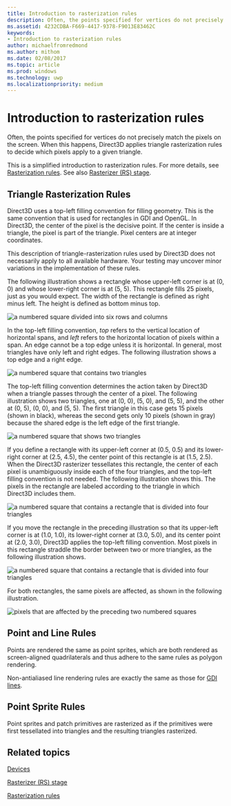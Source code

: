 ```yaml
---
title: Introduction to rasterization rules
description: Often, the points specified for vertices do not precisely match the pixels on the screen. When this happens, Direct3D applies triangle rasterization rules to decide which pixels apply to a given triangle.
ms.assetid: 4232CDBA-F669-4417-9378-F9013E83462C
keywords:
- Introduction to rasterization rules
author: michaelfromredmond
ms.author: mithom
ms.date: 02/08/2017
ms.topic: article
ms.prod: windows
ms.technology: uwp
ms.localizationpriority: medium
---
```


# Introduction to rasterization rules


Often, the points specified for vertices do not precisely match the pixels on the screen. When this happens, Direct3D applies triangle rasterization rules to decide which pixels apply to a given triangle.

This is a simplified introduction to rasterization rules. For more details, see [Rasterization rules](rasterization-rules.md). See also [Rasterizer (RS) stage](rasterizer-stage--rs-.md).

## <span id="Triangle_Rasterization_Rules"></span><span id="triangle_rasterization_rules"></span><span id="TRIANGLE_RASTERIZATION_RULES"></span>Triangle Rasterization Rules


Direct3D uses a top-left filling convention for filling geometry. This is the same convention that is used for rectangles in GDI and OpenGL. In Direct3D, the center of the pixel is the decisive point. If the center is inside a triangle, the pixel is part of the triangle. Pixel centers are at integer coordinates.

This description of triangle-rasterization rules used by Direct3D does not necessarily apply to all available hardware. Your testing may uncover minor variations in the implementation of these rules.

The following illustration shows a rectangle whose upper-left corner is at (0, 0) and whose lower-right corner is at (5, 5). This rectangle fills 25 pixels, just as you would expect. The width of the rectangle is defined as right minus left. The height is defined as bottom minus top.

![a numbered square divided into six rows and columns](images/pixmap.png)

In the top-left filling convention, *top* refers to the vertical location of horizontal spans, and *left* refers to the horizontal location of pixels within a span. An edge cannot be a top edge unless it is horizontal. In general, most triangles have only left and right edges. The following illustration shows a top edge and a right edge.

![a numbered square that contains two triangles](images/triedge.png)

The top-left filling convention determines the action taken by Direct3D when a triangle passes through the center of a pixel. The following illustration shows two triangles, one at (0, 0), (5, 0), and (5, 5), and the other at (0, 5), (0, 0), and (5, 5). The first triangle in this case gets 15 pixels (shown in black), whereas the second gets only 10 pixels (shown in gray) because the shared edge is the left edge of the first triangle.

![a numbered square that shows two triangles](images/twotris.png)

If you define a rectangle with its upper-left corner at (0.5, 0.5) and its lower-right corner at (2.5, 4.5), the center point of this rectangle is at (1.5, 2.5). When the Direct3D rasterizer tessellates this rectangle, the center of each pixel is unambiguously inside each of the four triangles, and the top-left filling convention is not needed. The following illustration shows this. The pixels in the rectangle are labeled according to the triangle in which Direct3D includes them.

![a numbered square that contains a rectangle that is divided into four triangles](images/noambig.png)

If you move the rectangle in the preceding illustration so that its upper-left corner is at (1.0, 1.0), its lower-right corner at (3.0, 5.0), and its center point at (2.0, 3.0), Direct3D applies the top-left filling convention. Most pixels in this rectangle straddle the border between two or more triangles, as the following illustration shows.

![a numbered square that contains a rectangle that is divided into four triangles](images/fillrule.png)

For both rectangles, the same pixels are affected, as shown in the following illustration.

![pixels that are affected by the preceding two numbered squares](images/samepix.png)

## <span id="Point_and_Line_Rules"></span><span id="point_and_line_rules"></span><span id="POINT_AND_LINE_RULES"></span>Point and Line Rules


Points are rendered the same as point sprites, which are both rendered as screen-aligned quadrilaterals and thus adhere to the same rules as polygon rendering.

Non-antialiased line rendering rules are exactly the same as those for [GDI lines](https://msdn.microsoft.com/library/windows/desktop/dd145027).

## <span id="Point_Sprite_Rules"></span><span id="point_sprite_rules"></span><span id="POINT_SPRITE_RULES"></span>Point Sprite Rules


Point sprites and patch primitives are rasterized as if the primitives were first tessellated into triangles and the resulting triangles rasterized.

## <span id="related-topics"></span>Related topics


[Devices](devices.md)

[Rasterizer (RS) stage](rasterizer-stage--rs-.md)

[Rasterization rules](rasterization-rules.md)

 

 




